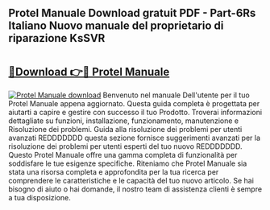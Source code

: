 ## Protel Manuale Download gratuit PDF - Part-6Rs Italiano Nuovo manuale del proprietario di riparazione KsSVR

# <h2><a href="http://dfcfvt8.blite.top/?on=Protel+Manuale">🔗Download 👉🔴 Protel Manuale</a></h2>

[![Protel Manuale download](https://i.imgur.com/lujVjoI.png)](http://dfcfvt8.blite.top/?on=Protel+Manuale)
Benvenuto nel manuale Dell'utente per il tuo Protel Manuale appena aggiornato. Questa guida completa è progettata per aiutarti a capire e gestire con successo il tuo Prodotto. Troverai informazioni dettagliate su funzioni, installazione, funzionamento, manutenzione e Risoluzione dei problemi. Guida alla risoluzione dei problemi per utenti avanzati REDDDDDDD questa sezione fornisce suggerimenti avanzati per la risoluzione dei problemi per utenti esperti del tuo nuovo REDDDDDDD. Questo Protel Manuale offre una gamma completa di funzionalità per soddisfare le tue esigenze specifiche. Riteniamo che Protel Manuale sia stata una risorsa completa e approfondita per la tua ricerca per comprendere le caratteristiche e le capacità del tuo nuovo articolo. Se hai bisogno di aiuto o hai domande, il nostro team di assistenza clienti è sempre a tua disposizione.

